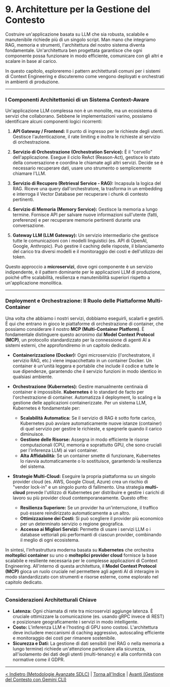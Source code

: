 # 9. Architetture per la Gestione del Contesto

Costruire un'applicazione basata su LLM che sia robusta, scalabile e manutenibile richiede più di un singolo script. Man mano che integriamo RAG, memoria e strumenti, l'architettura del nostro sistema diventa fondamentale. Un'architettura ben progettata garantisce che ogni componente possa funzionare in modo efficiente, comunicare con gli altri e scalare in base al carico.

In questo capitolo, esploreremo i pattern architetturali comuni per i sistemi di Context Engineering e discuteremo come vengono deployati e orchestrati in ambienti di produzione.

---

### I Componenti Architettonici di un Sistema Context-Aware

Un'applicazione LLM complessa non è un monolite, ma un ecosistema di servizi che collaborano. Sebbene le implementazioni varino, possiamo identificare alcuni componenti logici ricorrenti:

1.  **API Gateway / Frontend:** Il punto di ingresso per le richieste degli utenti. Gestisce l'autenticazione, il rate limiting e inoltra le richieste al servizio di orchestrazione.

2.  **Servizio di Orchestrazione (Orchestration Service):** È il "cervello" dell'applicazione. Esegue il ciclo ReAct (Reason-Act), gestisce lo stato della conversazione e coordina le chiamate agli altri servizi. Decide se è necessario recuperare dati, usare uno strumento o semplicemente chiamare l'LLM.

3.  **Servizio di Recupero (Retrieval Service - RAG):** Incapsula la logica del RAG. Riceve una query dall'orchestratore, la trasforma in un embedding e interroga il Vector Database per recuperare i chunk di contesto pertinenti.

4.  **Servizio di Memoria (Memory Service):** Gestisce la memoria a lungo termine. Fornisce API per salvare nuove informazioni sull'utente (fatti, preferenze) e per recuperare memorie pertinenti durante una conversazione.

5.  **Gateway LLM (LLM Gateway):** Un servizio intermediario che gestisce tutte le comunicazioni con i modelli linguistici (es. API di OpenAI, Google, Anthropic). Può gestire il caching delle risposte, il bilanciamento del carico tra diversi modelli e il monitoraggio dei costi e dell'utilizzo dei token.

Questo approccio a **microservizi**, dove ogni componente è un servizio indipendente, è il pattern dominante per le applicazioni LLM di produzione, poiché offre scalabilità, resilienza e manutenibilità superiori rispetto a un'applicazione monolitica.

---

### Deployment e Orchestrazione: Il Ruolo delle Piattaforme Multi-Container

Una volta che abbiamo i nostri servizi, dobbiamo eseguirli, scalarli e gestirli. È qui che entrano in gioco le piattaforme di orchestrazione di container, che possiamo considerare il nostro **MCP (Multi-Container Platform)**. È fondamentale distinguere questo acronimo dal **Model Context Protocol (MCP)**, un protocollo standardizzato per la connessione di agenti AI a sistemi esterni, che approfondiremo in un capitolo dedicato.

- **Containerizzazione (Docker):** Ogni microservizio (l'orchestratore, il servizio RAG, etc.) viene impacchettato in un container Docker. Un container è un'unità leggera e portabile che include il codice e tutte le sue dipendenze, garantendo che il servizio funzioni in modo identico in qualsiasi ambiente.

- **Orchestrazione (Kubernetes):** Gestire manualmente centinaia di container è impossibile. **Kubernetes** è lo standard de facto per l'orchestrazione di container. Automatizza il deployment, lo scaling e la gestione delle applicazioni containerizzate. Per un sistema LLM, Kubernetes è fondamentale per:

  - **Scalabilità Automatica:** Se il servizio di RAG è sotto forte carico, Kubernetes può avviare automaticamente nuove istanze (container) di quel servizio per gestire le richieste, e spegnerle quando il carico diminuisce.
  - **Gestione delle Risorse:** Assegna in modo efficiente le risorse computazionali (CPU, memoria e soprattutto GPU, che sono cruciali per l'inferenza LLM) ai vari container.
  - **Alta Affidabilità:** Se un container smette di funzionare, Kubernetes lo riavvia automaticamente o lo sostituisce, garantendo la resilienza del sistema.

- **Strategie Multi-Cloud:** Eseguire la propria piattaforma su un singolo provider cloud (es. AWS, Google Cloud, Azure) crea un rischio di "vendor lock-in" e un singolo punto di fallimento. Una strategia **multi-cloud** prevede l'utilizzo di Kubernetes per distribuire e gestire i carichi di lavoro su più provider cloud contemporaneamente. Questo offre:
  - **Resilienza Superiore:** Se un provider ha un'interruzione, il traffico può essere reindirizzato automaticamente a un altro.
  - **Ottimizzazione dei Costi:** Si può scegliere il provider più economico per un determinato servizio o regione geografica.
  - **Accesso ai Migliori Servizi:** Permette di usare i servizi LLM o i database vettoriali più performanti di ciascun provider, combinando il meglio di ogni ecosistema.

In sintesi, l'infrastruttura moderna basata su **Kubernetes** che orchestra **molteplici container** su uno o **molteplici provider cloud** fornisce la base scalabile e resiliente necessaria per le complesse applicazioni di Context Engineering. All'interno di questa architettura, il **Model Context Protocol (MCP)** gioca un ruolo cruciale nel permettere agli agenti AI di interagire in modo standardizzato con strumenti e risorse esterne, come esplorato nel capitolo dedicato.

---

### Considerazioni Architetturali Chiave

- **Latenza:** Ogni chiamata di rete tra microservizi aggiunge latenza. È cruciale ottimizzare la comunicazione (es. usando gRPC invece di REST) e posizionare geograficamente i servizi in modo intelligente.
- **Costo:** L'inferenza LLM e l'hosting di GPU sono costosi. L'architettura deve includere meccanismi di caching aggressivo, autoscaling efficiente e monitoraggio dei costi per rimanere sostenibile.
- **Sicurezza e Dati:** La gestione di dati sensibili (nel RAG o nella memoria a lungo termine) richiede un'attenzione particolare alla sicurezza, all'isolamento dei dati degli utenti (multi-tenancy) e alla conformità con normative come il GDPR.

---

[< Indietro (Metodologie Avanzate SDLC)](./08-metodologie-e-strumenti-avanzati-sdlc.md) | [Torna all'Indice](./index.md) | [Avanti (Gestione del Contesto con Gemini CLI)](./10-gestione-context-con-gemini-cli.md)
